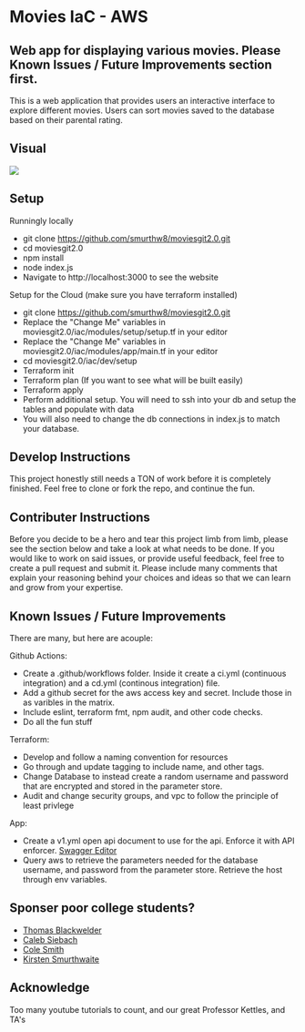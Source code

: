 # Movies IaC - AWS
## Web app for displaying various movies. Please Known Issues / Future Improvements section first. 
This is a web application that provides users an interactive interface to explore different movies. Users can sort movies saved to the database based on their parental rating. 

## Visual
<img src="website.png"/>

## Setup
Runningly locally
- git clone https://github.com/smurthw8/moviesgit2.0.git
- cd moviesgit2.0
- npm install
- node index.js
- Navigate to http://localhost:3000 to see the website

Setup for the Cloud (make sure you have terraform installed)
- git clone https://github.com/smurthw8/moviesgit2.0.git
- Replace the "Change Me" variables in moviesgit2.0/iac/modules/setup/setup.tf in your editor
- Replace the "Change Me" variables in moviesgit2.0/iac/modules/app/main.tf in your editor
- cd moviesgit2.0/iac/dev/setup
- Terraform init
- Terraform plan (If you want to see what will be built easily)
- Terraform apply 
- Perform additional setup. You will need to ssh into your db and setup the tables and populate with data
- You will also need to change the db connections in index.js to match your database.

## Develop Instructions
This project honestly still needs a TON of work before it is completely finished. Feel free to clone or fork the repo, and continue the fun. 

## Contributer Instructions
Before you decide to be a hero and tear this project limb from limb, please see the section below and take a look at what needs to be done. If you would like to work on said issues, or provide useful feedback, feel free to create a pull request and submit it. Please include many comments that explain your reasoning behind your choices and ideas so that we can learn and grow from your expertise. 

## Known Issues / Future Improvements
There are many, but here are acouple:
     
Github Actions:
- Create a .github/workflows folder. Inside it create a ci.yml (continuous integration) and a cd.yml (continous integration) file. 
- Add a github secret for the aws access key and secret. Include those in as varibles in the matrix. 
- Include eslint, terraform fmt, npm audit, and other code checks. 
- Do all the fun stuff
     
Terraform: 
- Develop and follow a naming convention for resources
- Go through and update tagging to include name, and other tags. 
- Change Database to instead create a random username and password that are encrypted and stored in the parameter store.
- Audit and change security groups, and vpc to follow the principle of least privlege
     
 App:
- Create a v1.yml open api document to use for the api. Enforce it with API enforcer. [Swagger Editor](https://editor.swagger.io/)
- Query aws to retrieve the parameters needed for the database username, and password from the parameter store. Retrieve the host through env variables. 
     
## Sponser poor college students?
- [Thomas Blackwelder]()
- [Caleb Siebach](https://venmo.com/code?user_id=2946059366039552553&created=1665890984)
- [Cole Smith]()
- [Kirsten Smurthwaite](https://account.venmo.com/u/Kirsten-Smurthwaite)

## Acknowledge 
Too many youtube tutorials to count, and our great Professor Kettles, and TA's
